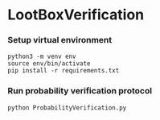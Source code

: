 # LootBoxVerification

### Setup virtual environment
```shell
python3 -m venv env
source env/bin/activate
pip install -r requirements.txt
```

### Run probability verification protocol
```shell
python ProbabilityVerification.py
```
